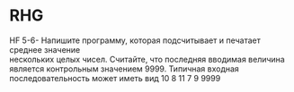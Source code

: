 RHG
===

HF
5-6- Напишите программу, которая подсчитывает и печатает среднее значение  
нескольких целых чисел. Считайте, что последняя вводимая величина является 
контрольным значением 9999. Типичная входная последовательность может 
иметь вид 
10 8 11 7 9 9999 
